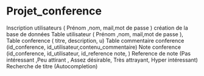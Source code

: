 # Projet_conference
Inscription utilisateurs ( Prénom ,nom, mail,mot de passe )
création de la base de données
Table utilisateur ( Prénom ,nom, mail,mot de passe ),
Table conference ( titre, description, u)
Table commentaire conference (id_conference, id_utilisateur,contenu_commentaire)
Note conference (id_conference, id_utilisateur, id_reference note, )
Reference de note (Pas intéressant ,Peu attirant , Assez désirable, Très attrayant, Hyper intéressant)
Recherche de titre (Autocompletion)

